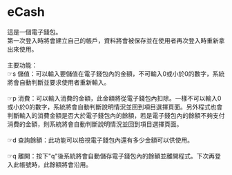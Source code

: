 # eCash
這是一個電子錢包。<br>
第一次登入時將會建立自己的帳戶，資料將會被保存並在使用者再次登入時重新拿出來使用。<br>
<br>
主要功能：<br>
☞s 儲值：可以輸入要儲值在電子錢包內的金額，不可輸入0或小於0的數字，系統將會自動判斷並要求使用者重新輸入。<br>
<br>
☞p 消費：可以輸入消費的金額，此金額將從電子錢包內扣除。一樣不可以輸入0或小於0的數字，系統將會自動判斷說明情況並回到項目選擇頁面。另外程式也會判斷輸入的消費金額是否大於電子錢包內的餘額，若是電子錢包內的餘額不夠支付消費的金額，則系統將會自動判斷說明情況並回到項目選擇頁面。<br>
<br>
☞d 查詢餘額：此功能可以檢視電子錢包內還有多少金額可以供使用。<br>
<br>
☞q 離開：按下"q"後系統將會自動儲存電子錢包內的餘額並離開程式。下次再登入此帳號時，此餘額將會沿用。<br>
